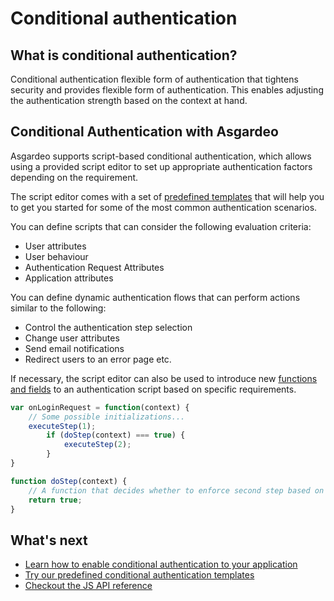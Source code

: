 # Conditional authentication

## What is conditional authentication?
Conditional authentication flexible form of authentication that tightens security and provides flexible form of authentication. This enables adjusting the authentication strength based on the context at hand.

## Conditional Authentication with Asgardeo

Asgardeo supports script-based conditional authentication, which allows using a provided script editor to set up appropriate authentication factors depending on the requirement. 

The script editor comes with a set of [predefined templates](conditional-auth-templates) that will help you to get you started for some of the most common authentication scenarios.

You can define scripts that can consider the following evaluation criteria:

- User attributes
- User behaviour
- Authentication Request Attributes
- Application attributes

You can define dynamic authentication flows that can perform actions similar to the following:
- Control the authentication step selection
- Change user attributes
- Send email notifications
- Redirect users to an error page etc.

If necessary, the script editor can also be used to introduce new [functions and fields](conditional-auth-js-api-reference) to an authentication script based on specific requirements.

```js
var onLoginRequest = function(context) {
    // Some possible initializations...
    executeStep(1);
        if (doStep(context) === true) { 
        	executeStep(2);
        }
}

function doStep(context) {
    // A function that decides whether to enforce second step based on the request context.
    return true;
}
```

## What's next
* [Learn how to enable conditional authentication to your application](configure-conditional-auth)
* [Try our predefined conditional authentication templates](conditional-auth-templates)
* [Checkout the JS API reference](conditional-auth-js-api-reference)
